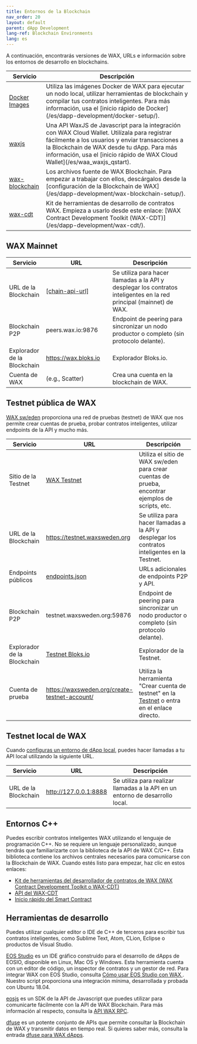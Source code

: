 ```yaml
---
title: Entornos de la Blockchain
nav_order: 20
layout: default
parent: dApp Development
lang-ref: Blockchain Environments
lang: es
---
```


A continuación, encontrarás versiones de WAX, URLs e información sobre los entornos de desarrollo en blockchains.

<table>
<thead>
<tr>
<th style="width:20%">Servicio</th>
<th>Descripción</th>
</tr>
</thead>

<tbody>
        <tr>
        <td><a href="https://hub.docker.com/u/waxteam" target="_blank">Docker Images</a></td>
        <td>Utiliza las imágenes Docker de WAX para ejecutar un nodo local, utilizar herramientas de blockchain y compilar tus contratos inteligentes. Para más información, usa el [inicio rápido de Docker](/es/dapp-development/docker-setup/).</td>
</tr>
    <tr><td><a href="https://github.com/worldwide-asset-exchange/waxjs" target="_blank">waxjs</a></td>
        <td>Una API WaxJS de Javascript para la integración con WAX Cloud Wallet. Utilízala para registrar fácilmente a los usuarios y enviar transacciones a la Blockchain de WAX desde tu dApp. Para más información, usa el [inicio rápido de WAX Cloud Wallet](/es/waa_waxjs_qstart).</td>
    </tr>
<tr>
 <td><a href="https://github.com/worldwide-asset-exchange/wax-blockchain" target="_blank">wax-blockchain</a></td><td>Los archivos fuente de WAX Blockchain. Para empezar a trabajar con ellos, descárgalos desde la [configuración de la Blockchain de WAX](/es/dapp-development/wax-blockchain-setup/).</td> 
    </tr>
    <tr>
        <td><a href="https://github.com/worldwide-asset-exchange/wax-cdt" target="_blank">wax-cdt</a></td>
        <td>Kit de herramientas de desarrollo de contratos WAX. Empieza a usarlo desde este enlace: [WAX Contract Development Toolkit (WAX-CDT)](/es/dapp-development/wax-cdt/).</td>
</tr>
</tbody>
</table>

## WAX Mainnet

<table>
<thead>
<tr>
<th style="width:20%">Servicio</th>
<th style="width:36%">URL</th>
<th>Descripción</th>
</tr>
</thead>

<tbody>
<tr>
<td>URL de la Blockchain</td>
<td><a href="/en/wax-infra/#public-and-free-api-service-providers">[chain-api-url]</a></td>
<td>Se utiliza para hacer llamadas a la API y desplegar los contratos inteligentes en la red principal (mainnet) de WAX.</td>
</tr>

<tr>
<td>Blockchain P2P</td>
<td>peers.wax.io:9876</td>
<td>Endpoint de peering para sincronizar un nodo productor o completo (sin protocolo delante).</td>
</tr>
<tr>
<td>Explorador de la Blockchain</td>
<td><a href="https://wax.bloks.io/" target="_blank">https:<span></span>//wax.bloks.io</a></td>
<td>Explorador Bloks.io.</td>
</tr>

<tr>
<td>Cuenta de WAX</td>
<td>(e.g., Scatter)</td>
<td>Crea una cuenta en la blockchain de WAX.</td>
</tr>
</tbody>
</table>

## Testnet pública de WAX

<a href="https://waxsweden.org/" target="_blank">WAX sw/eden</a> proporciona una red de pruebas (testnet) de WAX que nos permite crear cuentas de prueba, probar contratos inteligentes, utilizar endpoints de la API y mucho más.

<!--<strong>Note:</strong> If you're making local requests, <strong>nodeos</strong> must be running.
{: .label .label-yellow }-->

<table>
<thead>
<tr>
<th style="width:20%">Servicio</th>
<th style="width:36%">URL</th>
<th>Descripción</th>
</tr>
</thead>

<tbody>
    <tr>
<td>Sitio de la Testnet</td>
<td><a href="https://waxsweden.org/testnet/" target="_blank">WAX Testnet</a></td>
<td>Utiliza el sitio de WAX sw/eden para crear cuentas de prueba, encontrar ejemplos de scripts, etc.</td>
</tr>
<tr>
<td>URL de la Blockchain</td>
<td><a href="https://testnet.waxsweden.org">https:<span></span>//testnet.waxsweden.org</a></td>
<td>Se utiliza para hacer llamadas a la API y desplegar los contratos inteligentes en la Testnet.</td>
</tr>

<tr>
<td>Endpoints públicos</td>
<td><a href="https://github.com/eosswedenorg/waxtestnet/tree/master/endpoints" target="_blank">endpoints.json</a></td>
<td>URLs adicionales de endpoints P2P y API.</td>
</tr>

<tr>
<td>Blockchain P2P</td>
<td>testnet.waxsweden.org:59876</td>
<td>Endpoint de peering para sincronizar un nodo productor o completo (sin protocolo delante).</td>
</tr>
<!--    <tr>
<td>Blockchain API</td>
<td><a href="https://api.waxsweden.org/" target="_blank">https:<span></span>//api.waxsweden.org</a></td>
<td>Used to make API calls to the WAX Testnet.</td>
</tr>-->
<tr>
<td>Explorador de la Blockchain</td>
<td><a href="https://local.bloks.io/?nodeUrl=testnet.waxsweden.org&amp;coreSymbol=WAX&amp;corePrecision=8&amp;systemDomain=eosio&amp;hyperionUrl=https%3A%2F%2Ftestnet.waxsweden.org" target="_blank">Testnet Bloks.io</a></td>
<td>Explorador de la Testnet.</td>
</tr>

<tr>
<td>Cuenta de prueba</td>
<td><a href="https://waxsweden.org/create-testnet-account/" target="_blank">https:<span></span>//waxsweden.org/create-testnet-account/</a></td>
<td>Utiliza la herramienta "Crear cuenta de testnet" en la <a href="https://waxsweden.org/testnet/" target="_blank">Testnet</a> o entra en el enlace directo.</td>
</tr>
</tbody>
</table>

## Testnet local de WAX

Cuando [configuras un entorno de dApp local](/es/dapp-development/), puedes hacer llamadas a tu API local utilizando la siguiente URL.

<table>
<thead>
<tr>
<th style="width:20%">Servicio</th>
<th style="width:36%">URL</th>
<th>Descripción</th>
</tr>
</thead>

<tbody>
<tr>
<td>URL de la Blockchain</td>
<td><a href="http://127.0.0.1:8888">http://127.0.0.1:8888</a></td>
<td>Se utiliza para realizar llamadas a la API en un entorno de desarrollo local.</td>
</tr>
</tbody>
</table>

## Entornos C++

Puedes escribir contratos inteligentes WAX utilizando el lenguaje de programación C++. No se requiere un lenguaje personalizado, aunque tendrás que familiarizarte con la biblioteca de la API de WAX C/C++. Esta biblioteca contiene los archivos centrales necesarios para comunicarse con la Blockchain de WAX. Cuando estés listo para empezar, haz clic en estos enlaces:

* [Kit de herramientas del desarrollador de contratos de WAX (WAX Contract Development Toolkit o WAX-CDT)](/es/dapp-development/wax-cdt)
* [API del WAX-CDT](/es/api-reference/cdt_api)
* [Inicio rápido del Smart Contract](/es/dapp-development/smart-contract-quickstart)

<!--The [WAX Contract Development Toolkit (WAX-CDT)](/es/dapp-development/wax-cdt/) includes everything you need to create and compile all of your smart contracts.-->

## Herramientas de desarrollo

Puedes utilizar cualquier editor o IDE de C++ de terceros para escribir tus contratos inteligentes, como Sublime Text, Atom, CLion, Eclipse o productos de Visual Studio. 

<a href="https://www.eosstudio.io/" target="_blank">EOS Studio</a> es un IDE gráfico construido para el desarrollo de dApps de EOSIO, disponible en Linux, Mac OS y Windows. Esta herramienta cuenta con un editor de código, un inspector de contratos y un gestor de red. Para integrar WAX con EOS Studio, consulta <a href="https://github.com/worldwide-asset-exchange/wax-blockchain/tree/develop/samples/eos-studio" target="_blank">Cómo usar EOS Studio con WAX </a>. Nuestro script proporciona una integración mínima, desarrollada y probada con Ubuntu 18.04.

<a href="https://github.com/EOSIO/eosjs" target="_blank">eosjs</a> es un SDK de la API de Javascript que puedes utilizar para comunicarte fácilmente con la API de WAX Blockchain. Para más información al respecto, consulta la [API WAX RPC](/es/api-reference/rpc_api).

<a href="https://www.dfuse.io" target="_blank">dfuse</a> es un potente conjunto de APIs que permite consultar la Blockchain de WAX y transmitir datos en tiempo real. Si quieres saber más, consulta la entrada [dfuse para WAX dApps](/es/api-reference/dfuse).
